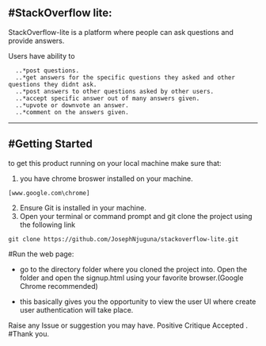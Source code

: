 #StackOverflow lite:
---

StackOverflow-lite is a platform where people can ask questions and provide answers.

Users have ability to
```
  ..*post questions.
  ..*get answers for the specific questions they asked and other questions they didnt ask.
  ..*post answers to other questions asked by other users.
  ..*accept specific answer out of many answers given.
  ..*upvote or downvote an answer.
  ..*comment on the answers given.
```
---

#Getting Started
---
to get this product running on your local machine make sure that:
 1. you have chrome broswer installed on your machine.
 ```
 [www.google.com\chrome]
 ```
 2. Ensure Git is installed in your machine.
 3. Open your terminal or command prompt and git clone the project using the    following link
 ```
 git clone https://github.com/JosephNjuguna/stackoverflow-lite.git
 ```

#Run the web page:

+ go to the directory folder where you cloned the project into.
 Open the folder and open the signup.html using your favorite browser.(Google Chrome recommended)

+ this basically gives you the opportunity to view the user UI where create  user authentication will take place.


Raise any Issue or suggestion you may have.
Positive Critique Accepted .
#Thank you.
